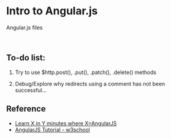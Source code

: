 # Intro to Angular.js

Angular.js files

<br />

## To-do list:

1. Try to use $http.post(), .put(), .patch(), .delete() methods

2. Debug/Explore why redirects using a comment has not been successful...

## Reference

- [Learn X in Y minutes where X=AngularJS](https://learnxinyminutes.com/docs/angularjs/)
- [AngularJS Tutorial - w3school](https://www.w3schools.com/angular/default.asp)
